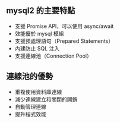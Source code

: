 ## mysql2 的主要特點

- 支援 Promise API，可以使用 async/await
- 效能優於 mysql 模組
- 支援預處理語句（Prepared Statements）
- 內建防止 SQL 注入
- 支援連線池（Connection Pool）

## 連線池的優勢

- 重複使用資料庫連線
- 減少連線建立和關閉的開銷
- 自動管理連線
- 提升程式效能